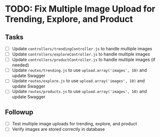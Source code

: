 # TODO: Fix Multiple Image Upload for Trending, Explore, and Product

## Tasks
- [ ] Update `controllers/trendingController.js` to handle multiple images
- [ ] Update `controllers/exploreController.js` to handle multiple images
- [ ] Update `controllers/productController.js` to handle multiple images (if needed)
- [ ] Update `routes/trending.js` to use `upload.array('images', 10)` and update Swagger
- [ ] Update `routes/explore.js` to use `upload.array('images', 10)` and update Swagger
- [ ] Update `routes/products.js` to use `upload.array('images', 10)` and update Swagger

## Followup
- [ ] Test multiple image uploads for trending, explore, and product
- [ ] Verify images are stored correctly in database
